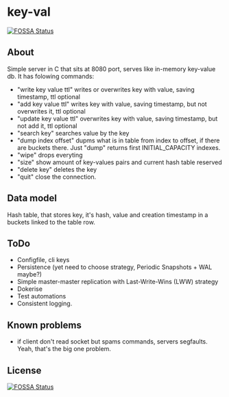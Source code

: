 # key-val
[![FOSSA Status](https://app.fossa.com/api/projects/git%2Bgithub.com%2Fshaman007%2Fkey-val.svg?type=shield)](https://app.fossa.com/projects/git%2Bgithub.com%2Fshaman007%2Fkey-val?ref=badge_shield)


## About

Simple server in C that sits at 8080 port, serves like in-memory key-value db. It has folowing commands:

* "write key value ttl" writes or overwrites key with value, saving timestamp, ttl optional
* "add key value ttl"  writes key with value, saving timestamp, but not overwrites it, ttl optional
* "update key value ttl" overwrites key with value, saving timestamp, but not add it, ttl optional
* "search key" searches value by the key
* "dump index offset" dupms what is in table from index to offset, if there are buckets there. Just "dump" returns first INITIAL_CAPACITY indexes.
* "wipe" drops everyting
* "size" show amount of key-values pairs and current hash table reserved
* "delete key" deletes the key
* "quit" close the connection.

## Data model

Hash table, that stores key, it's hash, value and creation timestamp in a buckets linked to the table row.

## ToDo

* Configfile, cli keys
* Persistence (yet need to choose strategy, Periodic Snapshots + WAL maybe?)
* Simple master-master replication with Last-Write-Wins (LWW) strategy
* Dokerise
* Test automations
* Consistent logging.

## Known problems

* if client don't read socket but spams commands, servers segfaults. Yeah, that's the big one problem.


## License
[![FOSSA Status](https://app.fossa.com/api/projects/git%2Bgithub.com%2Fshaman007%2Fkey-val.svg?type=large)](https://app.fossa.com/projects/git%2Bgithub.com%2Fshaman007%2Fkey-val?ref=badge_large)